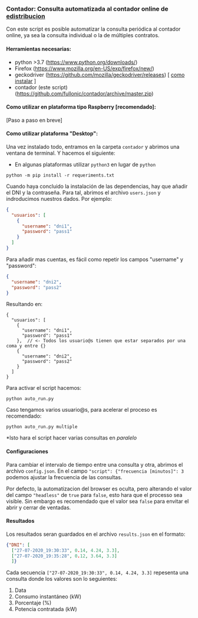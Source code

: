 ### Contador: Consulta automatizada al contador online de [edistribucion](https://www.edistribucion.com/es/index.html)

Con este script es posible automatizar la consulta periódica al contador online, ya sea la consulta individual o la de múltiples contratos.

#### Herramientas necesarias:
- python >3.7 (https://www.python.org/downloads/)
- Firefox (https://www.mozilla.org/en-US/exp/firefox/new/)
- geckodriver (https://github.com/mozilla/geckodriver/releases) [ [como instalar](https://www.guru99.com/gecko-marionette-driver-selenium.html) ]
- contador (este script) (https://github.com/fullonic/contador/archive/master.zip)

#### Como utilizar en plataforma tipo Raspberry [recomendado]:
[Paso a paso en breve]

#### Como utilizar plataforma "Desktop":
Una vez instalado todo, entramos en la carpeta `contador` y abrimos una ventana de terminal. Y hacemos el siguiente:
* En algunas plataformas utilizar `python3` en lugar de `python`

`python -m pip install -r requeriments.txt`


Cuando haya concluido la instalación de las dependencias, hay que añadir el DNI y la contraseña. Para tal, abrimos el archivo `users.json` y indroducimos nuestros dados.
Por ejemplo:
```json
{
  "usuarios": [
    {
      "username": "dni1",
      "password": "pass1"
    }
  ]
}


```
Para añadir mas cuentas, es fácil como repetir los campos "username" y "password":
```json 
{
  "username": "dni2",
  "password": "pass2"
}
```
Resultando en:
```
{
  "usuarios": [
    {
      "username": "dni1",
      "password": "pass1"
    },  // <- Todos los usuario@s tienen que estar separados por una coma y entre {}
    {
      "username": "dni2",
      "password": "pass2"
    }
  ]
}
```

Para activar el script hacemos:

`python auto_run.py`

Caso tengamos varios usuario@s, para acelerar el proceso es recomendado:

`python auto_run.py multiple`

*Isto hara el script hacer varias consultas en _paralelo_

#### Configuraciones
Para cambiar el intervalo de tiempo entre una consulta y otra, abrimos el archivo `config.json`.
En el campo `"script": {"frecuencia [minutos]": 3` podemos ajustar la frecuencia de las consultas.

Por defecto, la automatizacion del browser es oculta, pero alterando el valor del campo `"headless"` de `true` para `false`, esto hara que el processo sea visible. Sin embargo es recomendado que el valor sea `false` para envitar el abrir y cerrar de ventadas.

#### Resultados
Los resultados seran guardados en el archivo `results.json` en el formato:
```json
{"DNI": [
  ["27-07-2020_19:30:33", 0.14, 4.24, 3.3], 
  ["27-07-2020_19:35:28", 0.12, 3.64, 3.3]
  ]}
 ```
 Cada secuencia `["27-07-2020_19:30:33", 0.14, 4.24, 3.3]` repesenta una consulta donde los valores son lo seguientes:
 
 1. Data
 2. Consumo instantáneo (kW)
 3. Porcentaje (%)
 4. Potencia contratada (kW)
